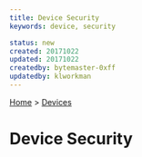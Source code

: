 ```yaml
---
title: Device Security
keywords: device, security

status: new
created: 20171022
updated: 20171022
createdby: bytemaster-0xff
updatedby: klworkman
---
```

[Home](../Index.md) > [Devices](Index.md)

# Device Security